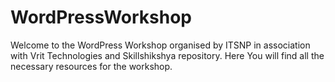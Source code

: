 # WordPressWorkshop
Welcome to the WordPress Workshop organised by ITSNP in association with Vrit Technologies and Skillshikshya repository. Here You will find all the necessary resources for the workshop.
